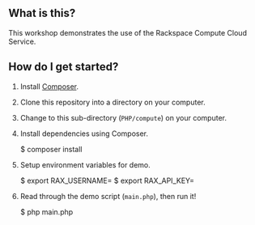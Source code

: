 ## What is this?

This workshop demonstrates the use of the Rackspace Compute Cloud Service.

## How do I get started?

1. Install [Composer](https://getcomposer.org/).

2. Clone this repository into a directory on your computer.

3. Change to this sub-directory (`PHP/compute`) on your computer.

4. Install dependencies using Composer.

    $ composer install

5. Setup environment variables for demo.

   $ export RAX_USERNAME=<YOUR RACKSPACE CLOUD USERNAME HERE>
   $ export RAX_API_KEY=<YOUR RACKSPACE CLOUD API KEY HERE>

6. Read through the demo script (`main.php`), then run it!

    $ php main.php


